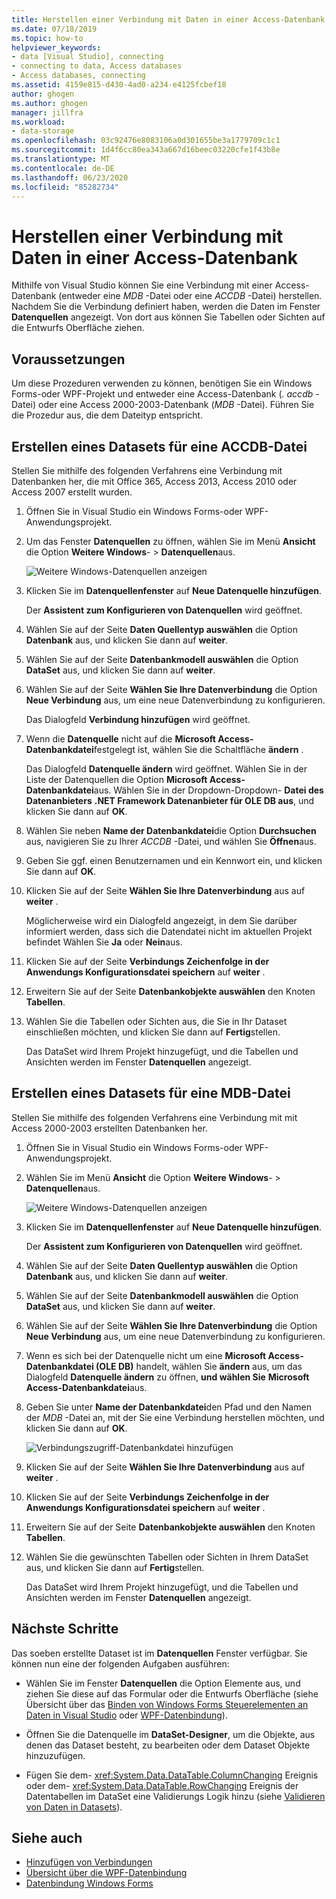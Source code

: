 ```yaml
---
title: Herstellen einer Verbindung mit Daten in einer Access-Datenbank
ms.date: 07/18/2019
ms.topic: how-to
helpviewer_keywords:
- data [Visual Studio], connecting
- connecting to data, Access databases
- Access databases, connecting
ms.assetid: 4159e815-d430-4ad0-a234-e4125fcbef18
author: ghogen
ms.author: ghogen
manager: jillfra
ms.workload:
- data-storage
ms.openlocfilehash: 03c92476e8083106a0d301655be3a1779709c1c1
ms.sourcegitcommit: 1d4f6cc80ea343a667d16beec03220cfe1f43b8e
ms.translationtype: MT
ms.contentlocale: de-DE
ms.lasthandoff: 06/23/2020
ms.locfileid: "85282734"
---
```

# <a name="connect-to-data-in-an-access-database"></a>Herstellen einer Verbindung mit Daten in einer Access-Datenbank

Mithilfe von Visual Studio können Sie eine Verbindung mit einer Access-Datenbank (entweder eine *MDB* -Datei oder eine *ACCDB* -Datei) herstellen. Nachdem Sie die Verbindung definiert haben, werden die Daten im Fenster **Datenquellen** angezeigt. Von dort aus können Sie Tabellen oder Sichten auf die Entwurfs Oberfläche ziehen.

## <a name="prerequisites"></a>Voraussetzungen

Um diese Prozeduren verwenden zu können, benötigen Sie ein Windows Forms-oder WPF-Projekt und entweder eine Access-Datenbank (*. accdb* -Datei) oder eine Access 2000-2003-Datenbank (*MDB* -Datei). Führen Sie die Prozedur aus, die dem Dateityp entspricht.

## <a name="create-a-dataset-for-an-accdb-file"></a>Erstellen eines Datasets für eine ACCDB-Datei

Stellen Sie mithilfe des folgenden Verfahrens eine Verbindung mit Datenbanken her, die mit Office 365, Access 2013, Access 2010 oder Access 2007 erstellt wurden.

1. Öffnen Sie in Visual Studio ein Windows Forms-oder WPF-Anwendungsprojekt.

2. Um das Fenster **Datenquellen** zu öffnen, wählen Sie im Menü **Ansicht** die Option **Weitere Windows**-  >  **Datenquellen**aus.

   ![Weitere Windows-Datenquellen anzeigen](../data-tools/media/viewdatasources.png)

3. Klicken Sie im **Datenquellenfenster** auf **Neue Datenquelle hinzufügen**.

   Der **Assistent zum Konfigurieren von Datenquellen** wird geöffnet.

4. Wählen Sie auf der Seite **Daten Quellentyp auswählen** die Option **Datenbank** aus, und klicken Sie dann auf **weiter**.

5. Wählen Sie auf der Seite **Datenbankmodell auswählen** die Option **DataSet** aus, und klicken Sie dann auf **weiter**.

6. Wählen Sie auf der Seite **Wählen Sie Ihre Datenverbindung** die Option **Neue Verbindung** aus, um eine neue Datenverbindung zu konfigurieren.

   Das Dialogfeld **Verbindung hinzufügen** wird geöffnet.

7. Wenn die **Datenquelle** nicht auf die **Microsoft Access-Datenbankdatei**festgelegt ist, wählen Sie die Schaltfläche **ändern** .

   Das Dialogfeld **Datenquelle ändern** wird geöffnet. Wählen Sie in der Liste der Datenquellen die Option **Microsoft Access-Datenbankdatei**aus. Wählen Sie in der Dropdown-Dropdown- **Datei des Datenanbieters** **.NET Framework Datenanbieter für OLE DB aus**, und klicken Sie dann auf **OK**.

8. Wählen Sie neben **Name der Datenbankdatei**die Option **Durchsuchen** aus, navigieren Sie zu Ihrer *ACCDB* -Datei, und wählen Sie **Öffnen**aus.

9. Geben Sie ggf. einen Benutzernamen und ein Kennwort ein, und klicken Sie dann auf **OK**.

10. Klicken Sie auf der Seite **Wählen Sie Ihre Datenverbindung** aus auf **weiter** .

    Möglicherweise wird ein Dialogfeld angezeigt, in dem Sie darüber informiert werden, dass sich die Datendatei nicht im aktuellen Projekt befindet Wählen Sie **Ja** oder **Nein**aus.

11. Klicken Sie auf der Seite **Verbindungs Zeichenfolge in der Anwendungs Konfigurationsdatei speichern** auf **weiter** .

12. Erweitern Sie auf der Seite **Datenbankobjekte auswählen** den Knoten **Tabellen**.

13. Wählen Sie die Tabellen oder Sichten aus, die Sie in Ihr Dataset einschließen möchten, und klicken Sie dann auf **Fertig**stellen.

    Das DataSet wird Ihrem Projekt hinzugefügt, und die Tabellen und Ansichten werden im Fenster **Datenquellen** angezeigt.

## <a name="create-a-dataset-for-an-mdb-file"></a>Erstellen eines Datasets für eine MDB-Datei

Stellen Sie mithilfe des folgenden Verfahrens eine Verbindung mit mit Access 2000-2003 erstellten Datenbanken her.

1. Öffnen Sie in Visual Studio ein Windows Forms-oder WPF-Anwendungsprojekt.

2. Wählen Sie im Menü **Ansicht** die Option **Weitere Windows**-  >  **Datenquellen**aus.

   ![Weitere Windows-Datenquellen anzeigen](../data-tools/media/viewdatasources.png)

3. Klicken Sie im **Datenquellenfenster** auf **Neue Datenquelle hinzufügen**.

    Der **Assistent zum Konfigurieren von Datenquellen** wird geöffnet.

4. Wählen Sie auf der Seite **Daten Quellentyp auswählen** die Option **Datenbank** aus, und klicken Sie dann auf **weiter**.

5. Wählen Sie auf der Seite **Datenbankmodell auswählen** die Option **DataSet** aus, und klicken Sie dann auf **weiter**.

6. Wählen Sie auf der Seite **Wählen Sie Ihre Datenverbindung** die Option **Neue Verbindung** aus, um eine neue Datenverbindung zu konfigurieren.

7. Wenn es sich bei der Datenquelle nicht um eine **Microsoft Access-Datenbankdatei (OLE DB)** handelt, wählen Sie **ändern** aus, um das Dialogfeld **Datenquelle ändern** zu öffnen, **und wählen Sie** **Microsoft Access-Datenbankdatei**aus.

8. Geben Sie unter **Name der Datenbankdatei**den Pfad und den Namen der *MDB* -Datei an, mit der Sie eine Verbindung herstellen möchten, und klicken Sie dann auf **OK**.

   ![Verbindungszugriff-Datenbankdatei hinzufügen](../data-tools/media/add-connection-access-db.png)

9. Klicken Sie auf der Seite **Wählen Sie Ihre Datenverbindung** aus auf **weiter** .

10. Klicken Sie auf der Seite **Verbindungs Zeichenfolge in der Anwendungs Konfigurationsdatei speichern** auf **weiter** .

11. Erweitern Sie auf der Seite **Datenbankobjekte auswählen** den Knoten **Tabellen**.

12. Wählen Sie die gewünschten Tabellen oder Sichten in Ihrem DataSet aus, und klicken Sie dann auf **Fertig**stellen.

    Das DataSet wird Ihrem Projekt hinzugefügt, und die Tabellen und Ansichten werden im Fenster **Datenquellen** angezeigt.

## <a name="next-steps"></a>Nächste Schritte

Das soeben erstellte Dataset ist im **Datenquellen** Fenster verfügbar. Sie können nun eine der folgenden Aufgaben ausführen:

- Wählen Sie im Fenster **Datenquellen** die Option Elemente aus, und ziehen Sie diese auf das Formular oder die Entwurfs Oberfläche (siehe Übersicht über das [Binden von Windows Forms Steuerelementen an Daten in Visual Studio](../data-tools/bind-windows-forms-controls-to-data-in-visual-studio.md) oder [WPF-Datenbindung](/dotnet/desktop-wpf/data/data-binding-overview)).

- Öffnen Sie die Datenquelle im **DataSet-Designer**, um die Objekte, aus denen das Dataset besteht, zu bearbeiten oder dem Dataset Objekte hinzuzufügen.

- Fügen Sie dem- <xref:System.Data.DataTable.ColumnChanging> Ereignis oder dem- <xref:System.Data.DataTable.RowChanging> Ereignis der Datentabellen im DataSet eine Validierungs Logik hinzu (siehe [Validieren von Daten in Datasets](../data-tools/validate-data-in-datasets.md)).

## <a name="see-also"></a>Siehe auch

- [Hinzufügen von Verbindungen](../data-tools/add-new-connections.md)
- [Übersicht über die WPF-Datenbindung](/dotnet/framework/wpf/data/data-binding-overview)
- [Datenbindung Windows Forms](/dotnet/framework/winforms/data-binding-and-windows-forms)
